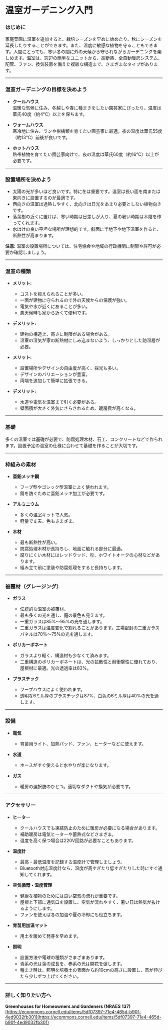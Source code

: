 # 温室ガーデニング入門

### はじめに

家庭菜園に温室を追加すると、栽培シーズンを早めに始めたり、秋にシーズンを延長したりすることができます。また、温度に敏感な植物を守ることもできます。人間にとっても、寒い冬の間に外の天候から守られながらガーデニングを楽しめます。温室は、窓辺の簡単なユニットから、高断熱、全自動暖房システム、配管、ファン、換気装置を備えた複雑な構造まで、さまざまなタイプがあります。

---

### 温室ガーデニングの目標を決めよう

- **クールハウス**  
  温暖な気候に住み、冬越しや春に種まきをしたい園芸家にぴったり。温度は華氏40度（約4℃）以上を保ちます。

- **ウォームハウス**  
  寒冷地に住み、ランや柑橘類を育てたい園芸家に最適。夜の温度は華氏55度（約13℃）前後が良いです。

- **ホットハウス**  
  熱帯植物を育てたい園芸家向けで、夜の温度は華氏60度（約16℃）以上が必要です。

---

### 設置場所を決めよう

- 太陽の光が多いほど良いです。特に冬は重要です。温室は長い面を南または東向きに設置するのが最適です。
- 西向きの温室は過熱しやすく、北向きは日光をあまり必要としない植物向きです。
- 落葉樹の近くに置けば、寒い時期は日差しが入り、夏の暑い時期は木陰を作ってくれます。
- 水はけの良い平坦な場所が理想的です。斜面に半地下や地下温室を作ると、断熱性が高まります。

**注意:** 温室の設置場所については、住宅協会や地域の行政機関に制限や許可が必要か確認しましょう。

---

### 温室の種類


- **メリット:**
  - コストを抑えられることが多い。
  - 一面が建物に守られるので外の天候からの保護が強い。
  - 電気や水が近くにあることが多い。
  - 悪天候時も家から近くて便利です。
- **デメリット:**
  - 建物の構造上、高さに制限がある場合がある。
  - 温室の湿気が家の断熱材にしみ込まないよう、しっかりとした防湿層が必要。


- **メリット:**
  - 設置場所やデザインの自由度が高く、採光も多い。
  - デザインのバリエーションが豊富。
  - 両端を追加して簡単に拡張できる。
- **デメリット:**
  - 水道や電気を温室まで引く必要がある。
  - 壁面積が大きく外気にさらされるため、暖房費が高くなる。

---

### 基礎

多くの温室では基礎が必要で、防腐処理木材、石工、コンクリートなどで作られます。設置予定の温室の仕様に合わせて基礎を作ることが大切です。

---

### 枠組みの素材

- **亜鉛メッキ鋼**
  - フープ型やゴシック型温室によく使われます。
  - 錆を防ぐために亜鉛メッキ加工が必要です。

- **アルミニウム**
  - 多くの温室キットで人気。
  - 軽量で丈夫、色もさまざま。

- **木材**
  - 最も断熱性が高い。
  - 防腐処理木材が長持ちし、地面に触れる部分に最適。
  - 腐りにくい木材にはレッドウッド、杉、ホワイトオークの心材などがあります。
  - 組み立て前に塗装や防腐処理をすると長持ちします。

---

### 被覆材（グレージング）

- **ガラス**
  - 伝統的な温室の被覆材。
  - 最も多くの光を通し、庭の景色も見えます。
  - 一重ガラスは85%～95%の光を通します。
  - 二重ガラスは温度変化で割れることがあります。工場密封の二重ガラスパネルは70%～75%の光を通します。

- **ポリカーボネート**
  - ガラスより軽く、構造材も少なくて済みます。
  - 二重構造のポリカーボネートは、光の拡散性と耐衝撃性に優れており、屋根材に最適。光の透過率は83%。

- **プラスチック**
  - フープハウスによく使われます。
  - 透明な6ミル厚のプラスチックは87%、白色の6ミル厚は40%の光を通します。

---

### 設備

- **電気**
  - 育苗用ライト、加熱パッド、ファン、ヒーターなどに使えます。

- **水道**
  - ホースがすぐ使えると水やりが楽になります。

- **ガス**
  - 暖房の選択肢のひとつ。適切なダクトや換気が必要です。

---

### アクセサリー

- **ヒーター**
  - クールハウスでも凍結防止のために暖房が必要になる場合があります。
  - 補助暖房は電気ヒーターや蓄熱式などさまざま。
  - 温度を高く保つ場合は220V回路が必要なこともあります。

- **温度計**
  - 最高・最低温度を記録する温度計で管理しましょう。
  - Bluetooth対応温度計なら、温度が高すぎたり低すぎたりした時にすぐ通知してくれます。

- **空気循環・温度管理**
  - 健康な植物のためには良い空気の流れが重要です。
  - 屋根と下部に通気口を設置し、空気が流れやすく、暑い日は熱気が抜けるようにします。
  - ファンを使えば冬の加温や夏の冷却にも役立ちます。

- **育苗用加温マット**
  - 用土を暖めて発芽を早めます。

- **照明**
  - 設置方法や電球の種類がさまざまあります。
  - 青系の光は葉の成長を、赤系の光は開花を促します。
  - 種まき時は、照明を培養土の表面から約10cmの高さに設置し、苗が伸びたら少しずつ上げてください。

---

### 詳しく知りたい方へ

**Greenhouses for Homeowners and Gardeners (NRAES 137)**  
[https://ecommons.cornell.edu/items/5df07397-71e4-465d-b90f-4ed9032fb301](https://ecommons.cornell.edu/items/5df07397-71e4-465d-b90f-4ed9032fb301)
